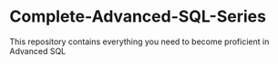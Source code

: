 # Complete-Advanced-SQL-Series
This repository contains everything you need to become proficient in Advanced SQL

